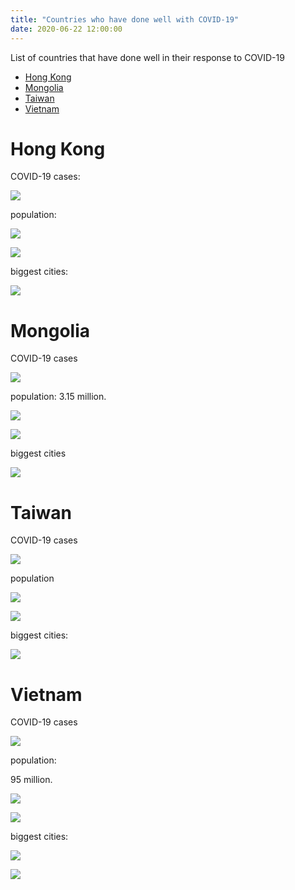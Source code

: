 ```yaml
---
title: "Countries who have done well with COVID-19"
date: 2020-06-22 12:00:00
---
```

List of countries that have done well in their response to COVID-19

<!-- TOC START min:1 max:3 link:true asterisk:false update:true -->
- [Hong Kong](#hong-kong)
- [Mongolia](#mongolia)
- [Taiwan](#taiwan)
- [Vietnam](#vietnam)
<!-- TOC END -->

# Hong Kong

COVID-19 cases:

![](assets/2020-06-22-countries-who-have-done-well-with-COVID-19-3f8a6adf.png)

population:

![](assets/2020-06-22-countries-who-have-done-well-with-COVID-19-c2b791e0.png)

![](assets/2020-06-22-countries-who-have-done-well-with-COVID-19-200712b4.png)

biggest cities:

![](assets/2020-06-22-countries-who-have-done-well-with-COVID-19-3f90e7ab.png)


# Mongolia

COVID-19 cases

![](assets/2020-06-22-countries-who-have-done-well-with-COVID-19-eb4a6237.png)


population: 3.15 million.

![](assets/2020-06-22-countries-who-have-done-well-with-COVID-19-4bfacb81.png)

![](assets/2020-06-22-countries-who-have-done-well-with-COVID-19-cbf218f2.png)

biggest cities

![](assets/2020-06-22-countries-who-have-done-well-with-COVID-19-983165d1.png)



# Taiwan

COVID-19 cases

![](assets/2020-06-22-countries-who-have-done-well-with-COVID-19-ef5805cc.png)



population

![](assets/2020-06-22-countries-who-have-done-well-with-COVID-19-b8ceeb86.png)

![](assets/2020-06-22-countries-who-have-done-well-with-COVID-19-a8919ccc.png)

biggest cities:

![](assets/2020-06-22-countries-who-have-done-well-with-COVID-19-13f2fce0.png)


# Vietnam

COVID-19 cases

![](assets/2020-06-22-countries-who-have-done-well-with-COVID-19-fa8c642d.png)

population:

95 million.

![](assets/2020-06-22-countries-who-have-done-well-with-COVID-19-f833a3cb.png)

![](assets/2020-06-22-countries-who-have-done-well-with-COVID-19-bc2b84fe.png)

biggest cities:

![](assets/2020-06-22-countries-who-have-done-well-with-COVID-19-1edb3a72.png)

![](assets/2020-06-22-countries-who-have-done-well-with-COVID-19-3308e798.png)
